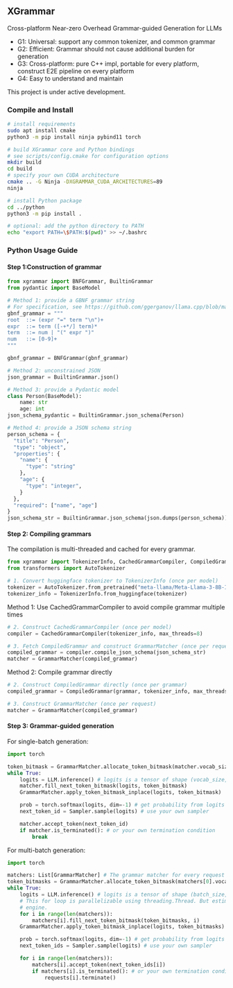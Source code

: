 ## XGrammar

Cross-platform Near-zero Overhead Grammar-guided Generation for LLMs

- G1: Universal: support any common tokenizer, and common grammar
- G2: Efficient: Grammar should not cause additional burden for generation
- G3: Cross-platform: pure C++ impl, portable for every platform, construct E2E pipeline on every platform
- G4: Easy to understand and maintain

This project is under active development.

### Compile and Install

```bash
# install requirements
sudo apt install cmake
python3 -m pip install ninja pybind11 torch

# build XGrammar core and Python bindings
# see scripts/config.cmake for configuration options
mkdir build
cd build
# specify your own CUDA architecture
cmake .. -G Ninja -DXGRAMMAR_CUDA_ARCHITECTURES=89
ninja

# install Python package
cd ../python
python3 -m pip install .

# optional: add the python directory to PATH
echo "export PATH=\$PATH:$(pwd)" >> ~/.bashrc
```

### Python Usage Guide

#### Step 1:Construction of grammar

```python
from xgrammar import BNFGrammar, BuiltinGrammar
from pydantic import BaseModel

# Method 1: provide a GBNF grammar string
# For specification, see https://github.com/ggerganov/llama.cpp/blob/master/grammars/README.md
gbnf_grammar = """
root  ::= (expr "=" term "\n")+
expr  ::= term ([-+*/] term)*
term  ::= num | "(" expr ")"
num   ::= [0-9]+
"""

gbnf_grammar = BNFGrammar(gbnf_grammar)

# Method 2: unconstrained JSON
json_grammar = BuiltinGrammar.json()

# Method 3: provide a Pydantic model
class Person(BaseModel):
    name: str
    age: int
json_schema_pydantic = BuiltinGrammar.json_schema(Person)

# Method 4: provide a JSON schema string
person_schema = {
  "title": "Person",
  "type": "object",
  "properties": {
    "name": {
      "type": "string"
    },
    "age": {
      "type": "integer",
    }
  },
  "required": ["name", "age"]
}
json_schema_str = BuiltinGrammar.json_schema(json.dumps(person_schema))
```

#### Step 2: Compiling grammars
The compilation is multi-threaded and cached for every grammar.

```python
from xgrammar import TokenizerInfo, CachedGrammarCompiler, CompiledGrammar, GrammarMatcher
from transformers import AutoTokenizer

# 1. Convert huggingface tokenizer to TokenizerInfo (once per model)
tokenizer = AutoTokenizer.from_pretrained("meta-llama/Meta-Llama-3-8B-Instruct")
tokenizer_info = TokenizerInfo.from_huggingface(tokenizer)
```

Method 1: Use CachedGrammarCompiler to avoid compile grammar multiple times
```python
# 2. Construct CachedGrammarCompiler (once per model)
compiler = CachedGrammarCompiler(tokenizer_info, max_threads=8)

# 3. Fetch CompiledGrammar and construct GrammarMatcher (once per request)
compiled_grammar = compiler.compile_json_schema(json_schema_str)
matcher = GrammarMatcher(compiled_grammar)
```

Method 2: Compile grammar directly
```python
# 2. Construct CompiledGrammar directly (once per grammar)
compiled_grammar = CompiledGrammar(grammar, tokenizer_info, max_threads=8)

# 3. Construct GrammarMatcher (once per request)
matcher = GrammarMatcher(compiled_grammar)
```

#### Step 3: Grammar-guided generation

For single-batch generation:
```python
import torch

token_bitmask = GrammarMatcher.allocate_token_bitmask(matcher.vocab_size)
while True:
    logits = LLM.inference() # logits is a tensor of shape (vocab_size,) on GPU
    matcher.fill_next_token_bitmask(logits, token_bitmask)
    GrammarMatcher.apply_token_bitmask_inplace(logits, token_bitmask)

    prob = torch.softmax(logits, dim=-1) # get probability from logits
    next_token_id = Sampler.sample(logits) # use your own sampler

    matcher.accept_token(next_token_id)
    if matcher.is_terminated(): # or your own termination condition
        break
```

For multi-batch generation:
```python
import torch

matchers: List[GrammarMatcher] # The grammar matcher for every request
token_bitmasks = GrammarMatcher.allocate_token_bitmask(matchers[0].vocab_size, batch_size)
while True:
    logits = LLM.inference() # logits is a tensor of shape (batch_size, vocab_size) on GPU
    # This for loop is parallelizable using threading.Thread. But estimate the overhead in your
    # engine.
    for i in range(len(matchers)):
        matchers[i].fill_next_token_bitmask(token_bitmasks, i)
    GrammarMatcher.apply_token_bitmask_inplace(logits, token_bitmasks)

    prob = torch.softmax(logits, dim=-1) # get probability from logits
    next_token_ids = Sampler.sample(logits) # use your own sampler

    for i in range(len(matchers)):
        matchers[i].accept_token(next_token_ids[i])
        if matchers[i].is_terminated(): # or your own termination condition
            requests[i].terminate()
```
